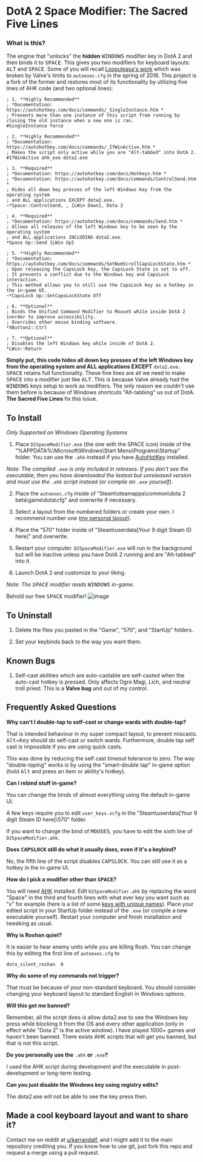 # DotA 2 Space Modifier: The Sacred Five Lines

### What is this?
The engine that "unlocks" the **hidden** <kbd>WINDOWS</kbd> modifier key in DotA 2 and then binds it to <kbd>SPACE</kbd>. This gives you two modifiers for keyboard layouts: <kbd>ALT</kbd> and <kbd>SPACE</kbd>. Some of you will recall [Loopuleasa's work](https://github.com/loopuleasa/Dota2-TheCore-Config-Engine) which was broken by Valve's limits to `autoexec.cfg` in the spring of 2016. This project is a fork of the former and restores most of its functionality by utilizing five lines of AHK code (and two optional lines):

    ; 1. **Highly Recommended**
    ; *Documentation: https://autohotkey.com/docs/commands/_SingleInstance.htm *
    ; Prevents more than one instance of this script from running by closing the old instance when a new one is ran.
    #SingleInstance force 
    
    ; 2. **Highly Recommended**
    ; *Documentation: https://autohotkey.com/docs/commands/_IfWinActive.htm *
    ; Makes the script only active while you are "Alt-tabbed" into DotA 2.
    #IfWinActive ahk_exe dota2.exe 

    ; 3. **Required**
    ; *Documentation: https://autohotkey.com/docs/Hotkeys.htm *
    ; *Documentation: https://autohotkey.com/docs/commands/ControlSend.htm *
    ; Hides all down key presses of the left Windows key from the operating system
    ; and ALL applications EXCEPT dota2.exe.
    ~*Space::ControlSend, , {LWin Down}, Dota 2 
    
    ; 4. **Required**
    ; *Documentation: https://autohotkey.com/docs/commands/Send.htm *
    ; Allows all releases of the left Windows key to be seen by the operating system
    ; and ALL applications INCLUDING dota2.exe.
    *Space Up::Send {LWin Up}
    
    ; 5. **Highly Recommended**
    ; *Documentation: https://autohotkey.com/docs/commands/SetNumScrollCapsLockState.htm *
    ; Upon releasing the CapsLock key, the CapsLock State is set to off. 
    ; It prevents a conflict due to the Windows key and CapsLock interaction.
    ; This method allows you to still use the CapsLock key as a hotkey in the in-game UI.
    ~*CapsLock Up::SetCapsLockState Off
    
    ; 6. **Optional**
    ; Binds the Unified Command Modifier to Mouse5 while inside DotA 2 inorder to improve accessibility.
    ; Overrides other mouse binding software.
    *XButton2::Ctrl

    ; 7. **Optional**
    ; Disables the left Windows key while inside of DotA 2.
    *LWin::Return
    
**Simply put, this code hides all down key presses of the left Windows key from the operating system and ALL applications EXCEPT** `dota2.exe`**.** <kbd>SPACE</kbd> retains full functionality. These five lines are all we need to make <kbd>SPACE</kbd> into a modifier just like <kbd>ALT</kbd>. This is because Valve already had the <kbd>WINDOWS</kbd> keys setup to work as modifiers. The only reason we couldn't use them before is because of Windows shortcuts "Alt-tabbing" us out of DotA. **The Sacred Five Lines** fix this issue.

## To Install

*Only Supported on Windows Operating Systems*

1. Place `D2SpaceModifier.exe` (the one with the SPACE icon) inside of the "%APPDATA%\Microsoft\Windows\Start Menu\Programs\Startup" folder. You can use the `.ahk` instead if you have [AutoHotKey](https://autohotkey.com/) installed. 

*Note: The compiled `.exe` is only included in releases. If you don't see the executable, then you have downloaded the lastest but unreleased version and must use the `.ahk` script instead (or compile an `.exe` yourself).*

2. Place the `autoexec.cfg` inside of "Steam\steamapps\common\dota 2 beta\game\dota\cfg" and overwrite if necessary.

3. Select a layout from the numbered folders or create your own. I recommend number one ([my personal layout](https://github.com/Karrandalf/D2SpaceModifier/tree/master/1.%20Karrandalf's%20Keyboard%20Layout)).

4. Place the "570" folder inside of "Steam\userdata\[Your 9 digit Steam ID here]" and overwrite.

5. Restart your computer. `D2SpaceModifier.exe` will run in the background but will be inactive unless
   you have DotA 2 running and are "Alt-tabbed" into it.

6. Launch DotA 2 and customize to your liking.

*Note: The <kbd>SPACE</kbd> modifier reads <kbd>WINDOWS</kbd> in-game.*

Behold our free <kbd>SPACE</kbd> modifier!
![image](https://cloud.githubusercontent.com/assets/19603023/26280395/13386eb0-3d97-11e7-8611-253684316744.png)

## To Uninstall

1. Delete the files you pasted in the "Game", "570", and "StartUp" folders.

2. Set your keybinds back to the way you want them.

## Known Bugs

1. Self-cast abilities which are auto-castable are self-casted when the auto-cast hotkey is pressed.
Only affects Ogre Magi, Lich, and neutral troll priest. This is a **Valve bug** and out of my control.

## Frequently Asked Questions

**Why can't I double-tap to self-cast or change wards with double-tap?**

That is intended behaviour in my super compact layout, to prevent miscasts. <kbd>Alt</kbd>+<kbd>Key</kbd> should do self-cast or switch wards. Furthermore, double tap self cast is impossible if you are using quick casts.

This was done by reducing the self cast timeout tolerance to zero. The way "double-taping" works is by using the "smart-double tap" in-game option (hold <kbd>Alt</kbd> and press an item or ability's hotkey).

**Can I rebind stuff in-game?**

You can change the binds of almost everything using the default in-game UI.

A few keys require you to edit `user_keys.vcfg` in the "Steam\userdata\[Your 9 digit Steam ID here]\570" folder.

If you want to change the bind of <kbd>MOUSE5</kbd>, you have to edit the sixth line of `D2SpaceModifier.ahk`. 

**Does <kbd>CAPSLOCK</kbd> still do what it usually does, even if it's a keybind?**

No, the fifth line of the script disables <kbd>CAPSLOCK</kbd>. You can still use it as a hotkey in the in-game UI.

**How do I pick a modifier other than <kbd>SPACE</kbd>?**

You will need [AHK](https://autohotkey.com/) installed. Edit `D2SpaceModifier.ahk` by replacing the word "Space" in the third and fourth lines with what ever key you want such as "x" for example (here is a list of some [keys with unique names](https://autohotkey.com/docs/KeyList.htm)). Place your edited script in your StartUp folder instead of the `.exe` (or compile a new executable yourself). Restart your computer and finish installation and tweaking as usual.

**Why is Roshan quiet?**

It is easier to hear enemy units while you are killing Rosh. You can change this by editing the first line of `autoexec.cfg` to

    dota_silent_roshan	0

**Why do some of my commands not trigger?**

That must be because of your non-standard keyboard. You should consider changing your keyboard layout to standard English in Windows options.

**Will this get me banned?**

Remember, all the script does is allow dota2.exe to see the Windows key press while blocking it from the OS and every other application (only in effect while "Dota 2" is the active window). I have played 1000+ games and haven't been banned. There exists AHK scripts that will get you banned, but that is not this script.

**Do you personally use the** `.ahk` **or** `.exe`**?**

I used the AHK script during development and the executable in post-development or long-term testing.

**Can you just disable the Windows key using registry edits?**

The dota2.exe will not be able to see the key press then.

## Made a cool keyboard layout and want to share it?

Contact me on reddit at [u/karrandalf](https://www.reddit.com/message/compose/?to=Karrandalf), and I might add it to the main repository crediting you.
If you know how to use git, just fork this repo and request a merge using a pull request.
